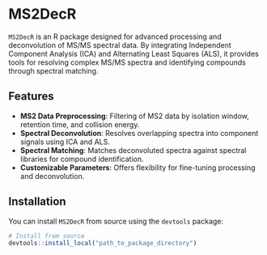 # MS2DecR

`MS2DecR` is an R package designed for advanced processing and deconvolution of MS/MS spectral data. By integrating Independent Component Analysis (ICA) and Alternating Least Squares (ALS), it provides tools for resolving complex MS/MS spectra and identifying compounds through spectral matching.

## Features

- **MS2 Data Preprocessing**: Filtering of MS2 data by isolation window, retention time, and collision energy.
- **Spectral Deconvolution**: Resolves overlapping spectra into component signals using ICA and ALS.
- **Spectral Matching**: Matches deconvoluted spectra against spectral libraries for compound identification.
- **Customizable Parameters**: Offers flexibility for fine-tuning processing and deconvolution.

## Installation

You can install `MS2DecR` from source using the `devtools` package:

```r
# Install from source
devtools::install_local("path_to_package_directory")
